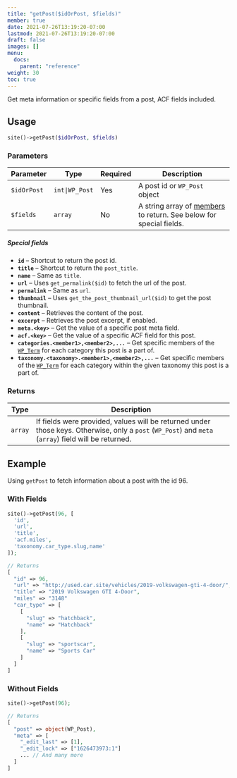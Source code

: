 ```yaml
---
title: "getPost($idOrPost, $fields)"
member: true
date: 2021-07-26T13:19:20-07:00
lastmod: 2021-07-26T13:19:20-07:00
draft: false
images: []
menu: 
  docs:
    parent: "reference"
weight: 30
toc: true
---
```


Get meta information or specific fields from a post, ACF fields included.

## Usage

```php
site()->getPost($idOrPost, $fields)
```

### Parameters

| Parameter   | Type           | Required | Description                                                                                                                     |
| ----------- | -------------- | -------- | ------------------------------------------------------------------------------------------------------------------------------- |
| `$idOrPost` | `int\|WP_Post` | Yes      | A post id or `WP_Post` object                                                                                                   |
| `$fields`   | `array`        | No       | A string array of [members](https://developer.wordpress.org/reference/classes/wp_post) to return. See below for special fields. |

##### Special fields
- __`id`__ – Shortcut to return the post id.
- __`title`__ – Shortcut to return the `post_title`.
- __`name`__ – Same as `title`.
- __`url`__ – Uses `get_permalink($id)` to fetch the url of the post.
- __`permalink`__ – Same as `url`.
- __`thumbnail`__ – Uses `get_the_post_thumbnail_url($id)` to get the post thumbnail. 
- __`content`__ – Retrieves the content of the post.
- __`excerpt`__ – Retrieves the post excerpt, if enabled.
- __`meta.<key>`__ – Get the value of a specific post meta field.
- __`acf.<key>`__ – Get the value of a specific ACF field for this post.
- __`categories.<member1>,<member2>,...`__ – Get specific members of the [`WP_Term`](https://developer.wordpress.org/reference/classes/wp_term) for each category this post is a part of.
- __`taxonomy.<taxonomy>.<member1>,<member2>,...`__ – Get specific members of the [`WP_Term`](https://developer.wordpress.org/reference/classes/wp_term) for each category within the given taxonomy this post is a part of.

### Returns

| Type    | Description                                                                                                                                          |
| ------- | ---------------------------------------------------------------------------------------------------------------------------------------------------- |
| `array` | If fields were provided, values will be returned under those keys. Otherwise, only a `post` (`WP_Post`) and `meta` (`array`) field will be returned. |

## Example

Using `getPost` to fetch information about a post with the id 96.

### With Fields

```php
site()->getPost(96, [
  'id',
  'url',
  'title',
  'acf.miles',
  'taxonomy.car_type.slug,name'
]);

// Returns
[
  "id" => 96,
  "url" => "http://used.car.site/vehicles/2019-volkswagen-gti-4-door/",
  "title" => "2019 Volkswagen GTI 4-Door",
  "miles" => "3148"
  "car_type" => [
    [
      "slug" => "hatchback",
      "name" => "Hatchback"
    ],
    [
      "slug" => "sportscar",
      "name" => "Sports Car"
    ]
  ]
]
```

### Without Fields

```php
site()->getPost(96);

// Returns
[
  "post" => object(WP_Post),
  "meta" => [
    "_edit_last" => [1],
    "_edit_lock" => ["1626473973:1"]
    ... // And many more
  ]
]
```